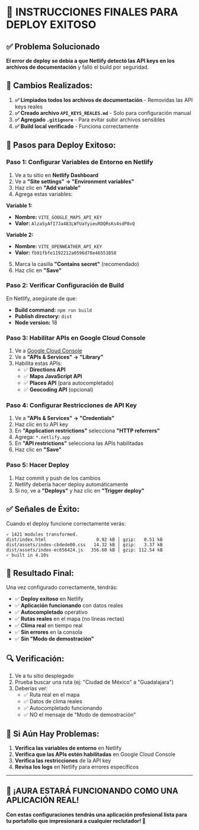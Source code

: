 # 🚀 **INSTRUCCIONES FINALES PARA DEPLOY EXITOSO**

## ✅ **Problema Solucionado**

**El error de deploy se debía a que Netlify detectó las API keys en los archivos de documentación** y falló el build por seguridad.

## 🔧 **Cambios Realizados:**

1. **✅ Limpiados todos los archivos de documentación** - Removidas las API keys reales
2. **✅ Creado archivo `API_KEYS_REALES.md`** - Solo para configuración manual
3. **✅ Agregado `.gitignore`** - Para evitar subir archivos sensibles
4. **✅ Build local verificado** - Funciona correctamente

## 🚀 **Pasos para Deploy Exitoso:**

### **Paso 1: Configurar Variables de Entorno en Netlify**

1. Ve a tu sitio en **Netlify Dashboard**
2. Ve a **"Site settings" → "Environment variables"**
3. Haz clic en **"Add variable"**
4. Agrega estas variables:

**Variable 1:**
- **Nombre:** `VITE_GOOGLE_MAPS_API_KEY`
- **Valor:** `AlzaSyAfI7Ja483LWfUaYyieuRDQRsKs4sdP8vQ`

**Variable 2:**
- **Nombre:** `VITE_OPENWEATHER_API_KEY`
- **Valor:** `fb91fbfe1192212a0596d78e46553858`

5. Marca la casilla **"Contains secret"** (recomendado)
6. Haz clic en **"Save"**

### **Paso 2: Verificar Configuración de Build**

En Netlify, asegúrate de que:
- **Build command:** `npm run build`
- **Publish directory:** `dist`
- **Node version:** 18

### **Paso 3: Habilitar APIs en Google Cloud Console**

1. Ve a [Google Cloud Console](https://console.cloud.google.com/)
2. Ve a **"APIs & Services" → "Library"**
3. Habilita estas APIs:
   - ✅ **Directions API**
   - ✅ **Maps JavaScript API**
   - ✅ **Places API** (para autocompletado)
   - ✅ **Geocoding API** (opcional)

### **Paso 4: Configurar Restricciones de API Key**

1. Ve a **"APIs & Services" → "Credentials"**
2. Haz clic en tu API key
3. En **"Application restrictions"** selecciona **"HTTP referrers"**
4. Agrega: `*.netlify.app`
5. En **"API restrictions"** selecciona las APIs habilitadas
6. Haz clic en **"Save"**

### **Paso 5: Hacer Deploy**

1. Haz commit y push de los cambios
2. Netlify debería hacer deploy automáticamente
3. Si no, ve a **"Deploys"** y haz clic en **"Trigger deploy"**

## ✅ **Señales de Éxito:**

Cuando el deploy funcione correctamente verás:

```
✓ 1421 modules transformed.
dist/index.html                   0.92 kB │ gzip:   0.51 kB
dist/assets/index-cbdede00.css   14.32 kB │ gzip:   3.37 kB
dist/assets/index-ec656424.js   356.60 kB │ gzip: 112.54 kB
✓ built in 4.10s
```

## 🎯 **Resultado Final:**

Una vez configurado correctamente, tendrás:
- ✅ **Deploy exitoso** en Netlify
- ✅ **Aplicación funcionando** con datos reales
- ✅ **Autocompletado** operativo
- ✅ **Rutas reales** en el mapa (no líneas rectas)
- ✅ **Clima real** en tiempo real
- ✅ **Sin errores** en la consola
- ✅ **Sin "Modo de demostración"**

## 🔍 **Verificación:**

1. Ve a tu sitio desplegado
2. Prueba buscar una ruta (ej: "Ciudad de México" a "Guadalajara")
3. Deberías ver:
   - ✅ Ruta real en el mapa
   - ✅ Datos de clima reales
   - ✅ Autocompletado funcionando
   - ✅ NO el mensaje de "Modo de demostración"

## 🚨 **Si Aún Hay Problemas:**

1. **Verifica las variables de entorno** en Netlify
2. **Verifica que las APIs estén habilitadas** en Google Cloud Console
3. **Verifica las restricciones** de la API key
4. **Revisa los logs** en Netlify para errores específicos

---

## 🎉 **¡AURA ESTARÁ FUNCIONANDO COMO UNA APLICACIÓN REAL!**

**Con estas configuraciones tendrás una aplicación profesional lista para tu portafolio que impresionará a cualquier reclutador! 🌟**
